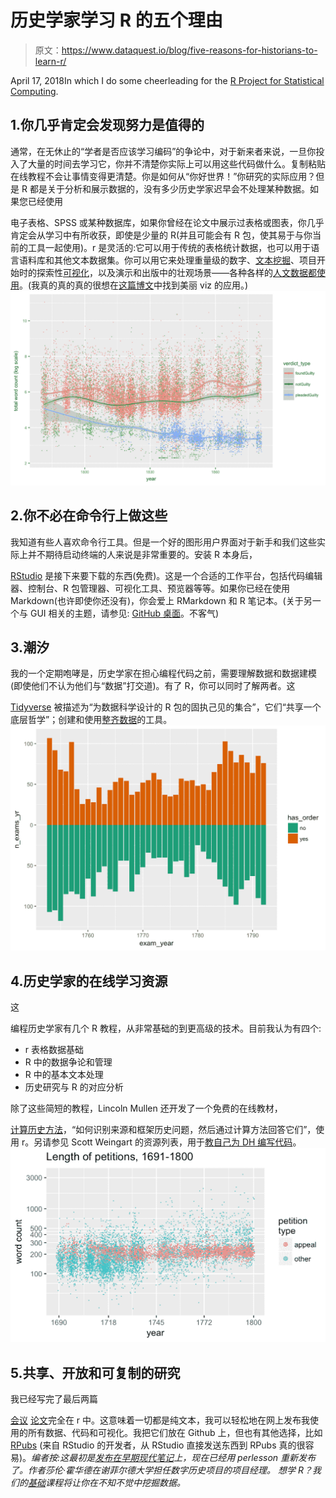 # 历史学家学习 R 的五个理由

> 原文：<https://www.dataquest.io/blog/five-reasons-for-historians-to-learn-r/>

April 17, 2018In which I do some cheerleading for the [R Project for Statistical Computing](https://www.r-project.org/).

## 1.你几乎肯定会发现努力是值得的

通常，在无休止的“学者是否应该学习编码”的争论中，对于新来者来说，一旦你投入了大量的时间去学习它，你并不清楚你实际上可以用这些代码做什么。复制粘贴在线教程不会让事情变得更清楚。你是如何从“你好世界！”你研究的实际应用？但是 R 都是关于分析和展示数据的，没有多少历史学家迟早会不处理某种数据。如果您已经使用

电子表格、SPSS 或某种数据库，如果你曾经在论文中展示过表格或图表，你几乎肯定会从学习中有所收获，即使是少量的 R(并且可能会有 R 包，使其易于与你当前的工具一起使用)。r 是灵活的:它可以用于传统的表格统计数据，也可以用于语言语料库和其他文本数据集。你可以用它来处理重量级的数字、[文本挖掘](https://www.tidytextmining.com/index.html)、项目开始时的探索性[可视化](https://ggplot2.tidyverse.org/index.html)，以及演示和出版中的壮观场景——各种各样的[人文数据都使用](https://humanitiesdata.org/)。(我真的真的真的很想在[这篇博文](https://sappingattention.blogspot.co.uk/2017/05/a-brief-visual-history-of-marc.html)中找到美丽 viz 的应用。)![r_wordcounts_verdicts](img/d2f6c1a91bc841a94d7db09b6336e5d7.png)

## 2.你不必在命令行上做这些

我知道有些人喜欢命令行工具。但是一个好的图形用户界面对于新手和我们这些实际上并不期待启动终端的人来说是非常重要的。安装 R 本身后，

[RStudio](https://www.rstudio.com/) 是接下来要下载的东西(免费)。这是一个合适的工作平台，包括代码编辑器、控制台、R 包管理器、可视化工具、预览器等等。如果你已经在使用 Markdown(也许即使你还没有)，你会爱上 RMarkdown 和 R 笔记本。(关于另一个与 GUI 相关的主题，请参见: [GitHub 桌面](https://desktop.github.com/)。不客气)

## 3.潮汐

我的一个定期咆哮是，历史学家在担心编程代码之前，需要理解数据和数据建模(即使他们不认为他们与“数据”打交道)。有了 R，你可以同时了解两者。这

[Tidyverse](https://www.tidyverse.org/) 被描述为“为数据科学设计的 R 包的固执己见的集合”，它们“共享一个底层哲学”；创建和使用[整齐数据](https://www.jstatsoft.org/article/view/v059i10)的工具。![R_cult_excl_exams_year_linked_orders_zero](img/3aa00352385197fd810f850bfa939af4.png)

## 4.历史学家的在线学习资源

这

编程历史学家有几个 R 教程，从非常基础的到更高级的技术。目前我认为有四个:

*   r 表格数据基础
*   R 中的数据争论和管理
*   R 中的基本文本处理
*   历史研究与 R 的对应分析

除了这些简短的教程，Lincoln Mullen 还开发了一个免费的在线教材，

[计算历史方法](https://dh-r.lincolnmullen.com/)，“如何识别来源和框架历史问题，然后通过计算方法回答它们”，使用 r。另请参见 Scott Weingart 的资源列表，用于[教自己为 DH 编写代码](https://scottbot.net/teaching-yourself-to-code-in-dh/)。![r_length_petitions2](img/c00b401b1ad3c109856cb6cdb3ea75cb.png)

## 5.共享、开放和可复制的研究

我已经写完了最后两篇

[会议](https://earlymodernnotes.wordpress.com/2017/09/15/defendants-voices-and-silences-in-the-old-bailey-courtroom-1781-1880/) [论文](https://earlymodernnotes.wordpress.com/2017/05/20/settlement-and-removal-poor-relief-and-exclusion-in-18th-century-london/)完全在 r 中。这意味着一切都是纯文本，我可以轻松地在网上发布我使用的所有数据、代码和可视化。我把它们放在 Github 上，但也有其他选择，比如 [RPubs](https://rpubs.com/) (来自 RStudio 的开发者，从 RStudio 直接发送东西到 RPubs 真的很容易)。*编者按:这最初是[发布在早期现代笔记](https://earlymodernnotes.wordpress.com/2017/09/23/five-reasons-for-historians-to-learn-r/?utm_source=dataquest&utm_medium=blog)上，现在已经用 perlesson 重新发布了。作者莎伦·霍华德在谢菲尔德大学担任数字历史项目的项目经理。* *想学 R？我们的[基础](https://www.dataquest.io/course/introduction-to-data-analysis-in-r/)课程将让你在不知不觉中挖掘数据。*